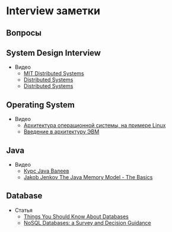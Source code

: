 # Interview заметки

## Вопросы







## System Design Interview
- Видео
    - [MIT Distributed Systems](https://www.youtube.com/watch?v=cQP8WApzIQQ&list=PLrw6a1wE39_tb2fErI4-WkMbsvGQk9_UB)
    - [Distributed Systems](https://www.youtube.com/watch?v=UEAMfLPZZhE&list=PLeKd45zvjcDFUEv_ohr_HdUFe97RItdiB&index=1)
    - [Distributed Systems](https://www.youtube.com/playlist?list=PLeKd45zvjcDFUEv_ohr_HdUFe97RItdiB)


## Operating System
- Видео
    - [Архитектура операционной системы, на примере Linux](https://www.youtube.com/watch?v=GMlTmG2KJH4&list=PLlb7e2G7aSpT4SMpYl6uVYi13k0k9CBiq)
    - [Введение в архитектуру ЭВМ](https://www.youtube.com/watch?v=uXLvqf-i_Tw&list=PLjBiAnvlMPrh3u6BL5Cbvsey2GNI6dinE&index=1)


## Java
- Видео
  - [Курс Java Валеев](https://www.youtube.com/watch?v=QGHGR0xEcFA&list=PLlb7e2G7aSpTCB2OxGlezpgOXwq4xer7Z)
  - [Jakob Jenkov The Java Memory Model - The Basics](https://www.youtube.com/watch?v=LCSqZyjBwWA)

## Database
- Статья
  - [Things You Should Know About Databases](https://architecturenotes.co/things-you-should-know-about-databases/)
  - [NoSQL Databases: a Survey and Decision Guidance](https://medium.baqend.com/nosql-databases-a-survey-and-decision-guidance-ea7823a822d#.wskogqenq)
